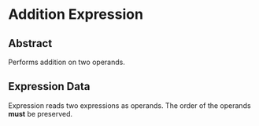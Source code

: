 # Addition Expression

## Abstract

Performs addition on two operands.

## Expression Data

Expression reads two expressions as operands. The order of the operands **must** be preserved.